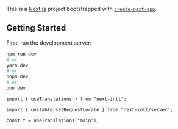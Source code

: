 This is a [Next.js](https://nextjs.org) project bootstrapped with [`create-next-app`](https://nextjs.org/docs/app/api-reference/cli/create-next-app).

## Getting Started

First, run the development server:

```bash
npm run dev
# or
yarn dev
# or
pnpm dev
# or
bun dev
```

```
import { useTranslations } from "next-intl";

import { unstable_setRequestLocale } from "next-intl/server";

const t = useTranslations("main");
```
